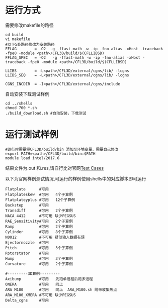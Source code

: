 # 运行方式

需要修改makefile的路径

~~~shell
cd build
vi makefile
#以下5处路径修改为安装路径
FFLAG        = -O2  -g -ffast-math -w -ip -fno-alias -xHost -traceback -fpe0 -module <path>/CFL3D/build/$(CFLLIBSD) 
FFLAG_SPEC   = -O2   -g -ffast-math -w -ip -fno-alias -xHost -traceback -fpe0 -module <path>/CFL3D/build/$(CFLLIBSD)

LLIBS        = -L<path>/CFL3D/external/cgns/lib/ -lcgns
LLIBS_SEQ    = -L<path>/CFL3D/external/cgns/lib/ -lcgns

CGNS_INCDIR  = -I<path>/CFL3D/external/cgns/include
~~~

自动安装下载测试样例

~~~shell
cd ../shells
chmod 700 *.sh
./build_download.sh #自动安装，下载测试
~~~

# 运行测试样例

~~~shell
#运行时需要将CFL3D/build/bin 添加至环境变量，需要自己修改
export PATH=<path>/CFL3D/build/bin:$PATH
module load intel/2017.6
~~~
结果文件为.out 和.res,请自行比对官网[Test Cases](https://cfl3d.larc.nasa.gov/Cfl3dv6/cfl3dv6_testcases.html)

以下为官网样例测试情况,可运行的样例使用shells中的对应脚本即可运行

~~~shell
Flatplate      #可用   
Flatplateskew  #可用   4个子算例
Flatplateyplus #可用   12个子算例
Backstep       #可用
Transdiff      #可用   2个子算例	
NACA 4412      #不可用 缺少PEGSUS
RAE_Sensitivity#可用   2个子算例
Ramp           #可用   2个子算例
Cylinder       #可用   8个子算例
N0012          #不可用 疑似输入数据有误
Ejectornozzle  #可用
Pitch          #可用   3个子算例
Rotorstator    #可用   
Hump           #可用   3个子算例
Curvature      #可用   2个子算例

#---------3D算例---------
Axibump        #可用   先跑单进程后跑多进程
ONERA          #可用   同上
ARA M100       #可用   同上  ARA_M100.sh 附带收集热点
ARA_M100_XMERA #不可用 缺少PEGSUS
Delta_cgns     #可用   
~~~

